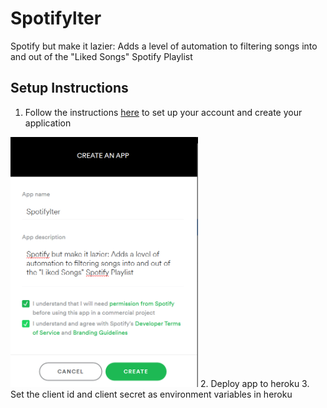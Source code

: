 # Spotifylter
Spotify but make it lazier: Adds a level of automation to filtering songs into and out of the "Liked Songs" Spotify Playlist

## Setup Instructions
1. Follow the instructions [here](https://developer.spotify.com/documentation/web-api/quick-start/) to set up your account and create your application
<img src="https://raw.githubusercontent.com/ekatiyar/Spotifylter/master/images/app_create.PNG" alt="Image of App Creation" width="300"/>
2. Deploy app to heroku
3. Set the client id and client secret as environment variables in heroku
